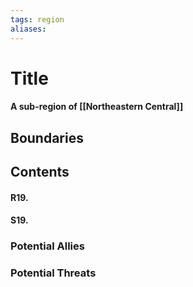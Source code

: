 ```yaml
---
tags: region
aliases:
---
```

# Title
#### A sub-region of [[Northeastern Central]]
## Boundaries
## Contents
#### R19.
#### S19.
### Potential Allies
### Potential Threats